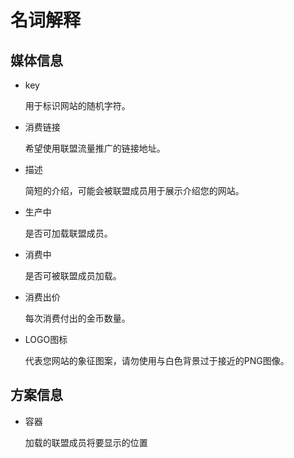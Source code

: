 # 名词解释

## 媒体信息

- key

  用于标识网站的随机字符。
  
- 消费链接

  希望使用联盟流量推广的链接地址。
  
- 描述

  简短的介绍，可能会被联盟成员用于展示介绍您的网站。

- 生产中
 
  是否可加载联盟成员。

- 消费中

  是否可被联盟成员加载。

- 消费出价

  每次消费付出的金币数量。
  
- LOGO图标
  
  代表您网站的象征图案，请勿使用与白色背景过于接近的PNG图像。
  
## 方案信息

- 容器

  加载的联盟成员将要显示的位置
  
